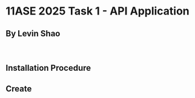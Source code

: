 # **11ASE 2025 Task 1 - API Application**
## **By Levin Shao**
ㅤ
## **Installation Procedure**

## Create